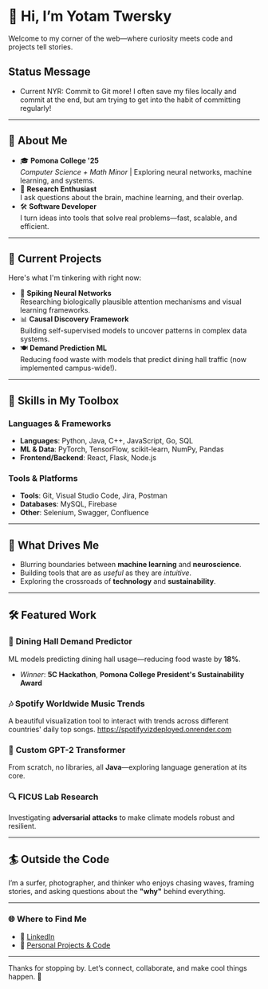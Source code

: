 # 👋 Hi, I’m Yotam Twersky

Welcome to my corner of the web—where curiosity meets code and projects tell stories.

## Status Message

- Current NYR: Commit to Git more! I often save my files locally and commit at the end, but am trying to get into the habit of committing regularly!
---

## 🚀 About Me  

- 🎓 **Pomona College '25**  
  *Computer Science + Math Minor* | Exploring neural networks, machine learning, and systems.  
- 🧠 **Research Enthusiast**  
  I ask questions about the brain, machine learning, and their overlap.  
- 🛠️ **Software Developer**  
  I turn ideas into tools that solve real problems—fast, scalable, and efficient.  

---

## 🧩 Current Projects  
Here's what I'm tinkering with right now:  

- 🧠 **Spiking Neural Networks**  
   Researching biologically plausible attention mechanisms and visual learning frameworks.  
- 📊 **Causal Discovery Framework**  
   Building self-supervised models to uncover patterns in complex data systems.  
- 🍽️ **Demand Prediction ML**  
   Reducing food waste with models that predict dining hall traffic (now implemented campus-wide!).  

---

## 🔧 Skills in My Toolbox  

### **Languages & Frameworks**  
- **Languages**: Python, Java, C++, JavaScript, Go, SQL  
- **ML & Data**: PyTorch, TensorFlow, scikit-learn, NumPy, Pandas  
- **Frontend/Backend**: React, Flask, Node.js  

### **Tools & Platforms**  
- **Tools**: Git, Visual Studio Code, Jira, Postman  
- **Databases**: MySQL, Firebase  
- **Other**: Selenium, Swagger, Confluence  

---

## 🌱 What Drives Me  

- Blurring boundaries between **machine learning** and **neuroscience**.  
- Building tools that are as *useful* as they are *intuitive*.  
- Exploring the crossroads of **technology** and **sustainability**.  

---

## 🛠️ Featured Work  

### 📂 **Dining Hall Demand Predictor**  
ML models predicting dining hall usage—reducing food waste by **18%**.  
- *Winner*: **5C Hackathon**, **Pomona College President's Sustainability Award**

### 🎶 **Spotify Worldwide Music Trends**  
A beautiful visualization tool to interact with trends across different countries' daily top songs. https://spotifyvizdeployed.onrender.com

### 🧠 **Custom GPT-2 Transformer**  
From scratch, no libraries, all **Java**—exploring language generation at its core.  

### 🔍 **FICUS Lab Research**  
Investigating **adversarial attacks** to make climate models robust and resilient.  

---

## 🏄 Outside the Code  

I’m a surfer, photographer, and thinker who enjoys chasing waves, framing stories, and asking questions about the **"why"** behind everything.

---

### 🌐 Where to Find Me  
- 🏢 [LinkedIn](https://linkedin.com/in/yotam-twersky)  
- 🔗 [Personal Projects & Code](https://github.com/ytaa2021)  

---

Thanks for stopping by. Let’s connect, collaborate, and make cool things happen. 🚀
